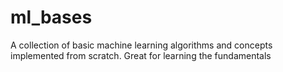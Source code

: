 # ml_bases
A collection of basic machine learning algorithms and concepts implemented from scratch. Great for learning the fundamentals
